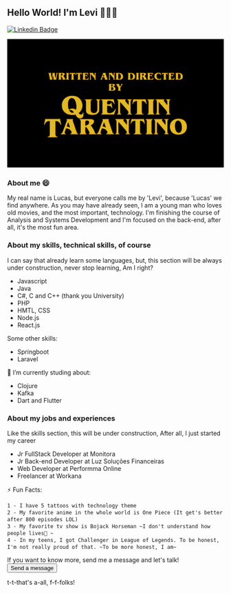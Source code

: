 ## Hello World! I'm Levi 👨🏻‍💻
[![Linkedin Badge](https://img.shields.io/badge/-LinkedIn-blue?style=flat-square&logo=Linkedin&logoColor=white&link=https://www.linkedin.com/in/lucaslevi/)](https://www.linkedin.com/in/lucaslevi/)

![GitHub Logo](/bannerpicture.png)

### About me 😄
My real name is Lucas, but everyone calls me by 'Levi', because 'Lucas' we find anywhere. 
As you may have already seen, I am a young man who loves old movies, and the most important, technology. 
I'm finishing the course of Analysis and Systems Development and I'm focused on the back-end, after all, it's the most fun area.


### About my skills,  technical skills, of course
I can say that already learn some languages, but, this section will be always under construction, never stop learning, Am I right?
- Javascript
- Java 
- C#, C and C++ (thank you University)
- PHP 
- HMTL, CSS
- Node.js
- React.js 

Some other skills: 
- Springboot
- Laravel

🌱 I’m currently studing about: 
- Clojure 
- Kafka  
- Dart and Flutter


### About my jobs and experiences 
Like the skills section, this will be under construction, After all, I just started my career
- Jr FullStack Developer at Monitora
- Jr Back-end Developer at Luz Soluções Financeiras
- Web Developer at Performma Online 
- Freelancer at Workana 

⚡ Fun Facts:
```
1 - I have 5 tattoos with technology theme
2 - My favorite anime in the whole world is One Piece (It get's better after 800 episodes LOL) 
3 - My favorite tv show is Bojack Horseman ~I don't understand how people lives🐴 ~
4 - In my teens, I got Challenger in League of Legends. To be honest, I'm not really proud of that. ~To be more honest, I am~
```

If you want to know more, send me a message and let's talk! 
<a href="https://api.whatsapp.com/send?phone=+5516997975061"><button type="button">Send a message</button></a>


t-t-that's a-all, f-f-folks! 



